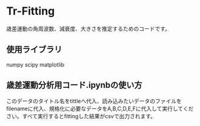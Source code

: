 # Tr-Fitting
歳差運動の角周波数、減衰度、大きさを推定するためのコードです。
## 使用ライブラリ
numpy scipy matplotlib
## 歳差運動分析用コード.ipynbの使い方
このデータのタイトル名をtittleへ代入、読み込みたいデータのファイルをfilenameに代入、規格化に必要なデータをA,B,C,D,E,Fに代入して実行してください。すべて実行するとfittingした結果がcsvで出力されます。
